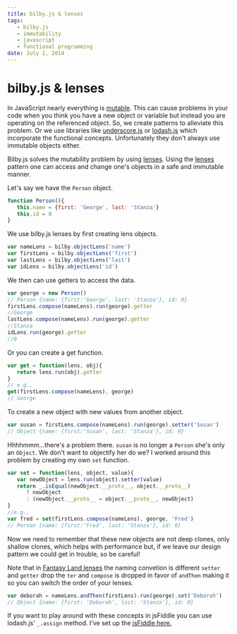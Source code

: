 ```yaml
---
title: bilby.js & lenses
tags:
   - bilby.js
   - immutability
   - javascript
   - functional programming
date: July 1, 2014
---
```


# bilby.js & lenses

In JavaScript nearly everything is [mutable](http://en.wikipedia.org/wiki/Mutable). This can cause problems in your code when you think you have a new object or variable but instead you are operating on the referenced object. So, we create patterns to alleviate this problem. Or we use libraries like [underscore.js](http://underscorejs.org/) or [lodash.js](http://lodash.com/docs) which incorporate the functional concepts. Unfortunately they don't always use immutable objects either.

Bilby.js solves the mutability problem by using [lenses](http://bilby.brianmckenna.org/#lenses). Using the [lenses](http://en.wikipedia.org/wiki/Bidirectional_transformation) pattern one can access and change one's objects in a safe and immutable manner.

Let's say we have the `Person` object.

```javascript
function Person(){
   this.name = {first: 'George', last: 'Stanza'}
   this.id = 0
}
```

We use bilby.js lenses by first creating lens objects.

```javascript
var nameLens = bilby.objectLens('name')
var firstLens = bilby.objectLens('first')
var lastLens = bilby.objectLens('last')
var idLens = bilby.objectLens('id')
```

We then can use getters to access the data.

```javascript
var george = new Person()
// Person {name: {first:'George', last: 'Stanza'}, id: 0}
firstLens.compose(nameLens).run(george).getter
//George
lastLens.compose(nameLens).run(george).getter
//Stanza
idLens.run(george).getter
//0
```

Or you can create a get function.

```javascript
var get = function(lens, obj){
   return lens.run(obj).getter
}
// e.g.,
get(firstLens.compose(nameLens), george)
// George
```

To create a new object with new values from another object.

```javascript
var susan = firstLens.compose(nameLens).run(george).setter('Susan')
// Object {name: {first:'Susan', last: 'Stanza'}, id: 0}
```

Hhhhmmm...there's a problem there. `susan` is no longer a `Person` she's only an `Object`. We don't want to objectify her do we? I worked around this problem by creating my own `set` function.

```javascript
var set = function(lens, object, value){
   var newObject = lens.run(object).setter(value)
   return _.isEqual(newObject.__proto__, object.__proto__) 
      ? newObject 
      : (newObject.__proto__ = object.__proto__, newObject)
}
//e.g.,
var fred = set(firstLens.compose(nameLens), george, 'Fred')
// Person {name: {first:'Fred', last: 'Stanza'}, id: 0}

```

Now we need to remember that these new objects are not deep clones, only shallow clones, which helps with performance but, if we leave our design pattern we could get in trouble, so be careful!

Note that in [Fantasy Land lenses](https://github.com/fantasyland/fantasy-lenses) the naming convetion is different `setter` and `getter` drop the `ter` and `compose` is dropped in favor of `andThen` making it so you can switch the order of your lenses.

```javascript
var deborah = nameLens.andThen(firstLens).run(george).set('Deborah')
// Object {name: {first: 'Deborah', last: 'Stanza'}, id: 0}
```

If you want to play around with these concepts in jsFiddle you can use lodash.js' `_.assign` method. I've set up the [jsFiddle here.](http://jsfiddle.net/jon49/3xRNT/)
